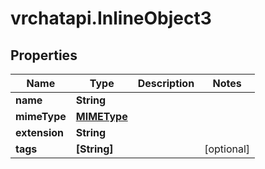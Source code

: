 # vrchatapi.InlineObject3

## Properties

Name | Type | Description | Notes
------------ | ------------- | ------------- | -------------
**name** | **String** |  | 
**mimeType** | [**MIMEType**](MIMEType.md) |  | 
**extension** | **String** |  | 
**tags** | **[String]** |  | [optional] 


